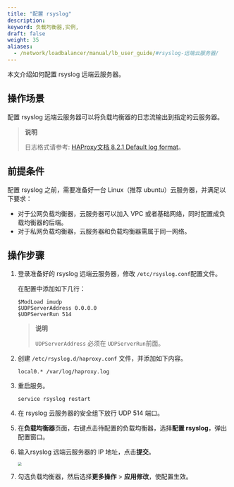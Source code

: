 ```yaml
---
title: "配置 rsyslog"
description: 
keyword: 负载均衡器,实例,
draft: false
weight: 35
aliases:
  - /network/loadbalancer/manual/lb_user_guide/#rsyslog-远端云服务器/
---
```


本文介绍如何配置 rsyslog 远端云服务器。

## 操作场景

配置  rsyslog 远端云服务器可以将负载均衡器的日志流输出到指定的云服务器。

> **说明**
>
> 日志格式请参考: [HAProxy文档 8.2.1 Default log format](https://www.haproxy.org/download/1.5/doc/configuration.txt)。

## 前提条件

配置 rsyslog 之前，需要准备好一台 Linux（推荐 ubuntu）云服务器，并满足以下要求：

*   对于公网负载均衡器，云服务器可以加入 VPC 或者基础网络，同时配置成负载均衡器的后端。
*   对于私网负载均衡器，云服务器和负载均衡器需属于同一网络。

## 操作步骤

1. 登录准备好的 rsyslog 远端云服务器，修改 `/etc/rsyslog.conf`配置文件。

   在配置中添加如下几行：

   ```
   $ModLoad imudp
   $UDPServerAddress 0.0.0.0
   $UDPServerRun 514
   ```

   > **说明**
   >
   > `UDPServerAddress` 必须在 `UDPServerRun`前面。

2. 创建 `/etc/rsyslog.d/haproxy.conf` 文件，并添加如下内容。

   ```
   local0.* /var/log/haproxy.log
   ```

3. 重启服务。

   ```
   service rsyslog restart
   ```

4. 在 rsyslog 云服务器的安全组下放行 UDP 514 端口。

   

5. 在**负载均衡器**页面，右键点击待配置的负载均衡器，选择**配置 rsyslog**，弹出配置窗口。

6. 输入rsyslog 远端云服务器的 IP 地址，点击**提交**。

   <img src="../../../_images/cfg_rsyslog.png" style="zoom:50%;" />

7. 勾选负载均衡器，然后选择**更多操作** > **应用修改**，使配置生效。

